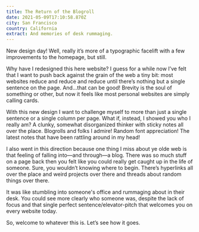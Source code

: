 ```yaml
---
title: The Return of the Blogroll
date: 2021-05-09T17:10:58.870Z
city: San Francisco
country: California
extract: And memories of desk rummaging.
---
```

New design day! Well, really it’s more of a typographic facelift with a few improvements to the homepage, but still. 

Why have I redesigned this here website? I guess for a while now I’ve felt that I want to push back against the grain of the web a tiny bit: most websites reduce and reduce and reduce until there’s nothing but a single sentence on the page. And...that can be good! Brevity is the soul of something or other, but now it feels like most personal websites are simply calling cards.

With this new design I want to challenge myself to more than just a single sentence or a single column per page. What if, instead, I showed you who I really am? A clunky, somewhat disorganized thinker with sticky notes all over the place. Blogrolls and folks I admire! Random font appreciation! The latest notes that have been rattling around in my head!

I also went in this direction because one thing I miss about ye olde web is that feeling of falling into—and through—a blog. There was so much stuff on a page back then you felt like you could really get caught up in the life of someone. Sure, you wouldn’t knowing where to begin. There’s hyperlinks all over the place and weird projects over there and threads about random things over there.

It was like stumbling into someone's office and rummaging about in their desk. You could see more clearly who someone was, despite the lack of focus and that single perfect sentence/elevator-pitch that welcomes you on every website today. 

So, welcome to whatever this is. Let’s see how it goes.